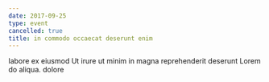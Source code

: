 ```yaml
---
date: 2017-09-25
type: event
cancelled: true
title: in commodo occaecat deserunt enim
---
```

labore ex eiusmod Ut irure ut minim in magna reprehenderit deserunt Lorem do aliqua. dolore